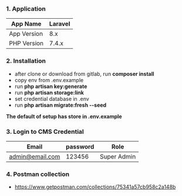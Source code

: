 
### 1. Application

| App Name    | Laravel |
| ----------- | ------- |
| App Version | 8.x     |
| PHP Version | 7.4.x   |

### 2. Installation
 - after clone or download from gitlab, run **composer install**
 - copy env from .env.example
 - run **php artisan key:generate**
 - run **php artisan storage:link**
 - set credential database in .env
 - run **php artisan migrate:fresh --seed**

 **The default of setup has store in .env.example**

### 3. Login to CMS Credential
|      Email      | password |     Role    |
| --------------- | -------- | ----------- |
| admin@email.com | 123456   | Super Admin |


### 4. Postman collection
 - https://www.getpostman.com/collections/75341a57cb958c2a148b
